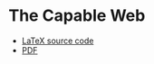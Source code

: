 # The Capable Web

- [LaTeX source code](https://www.overleaf.com/project/63eb8b2cab53ff8d85871497)
- [PDF](https://github.com/tomayac/the-capable-web/raw/main/source/the-capable-web.pdf)
